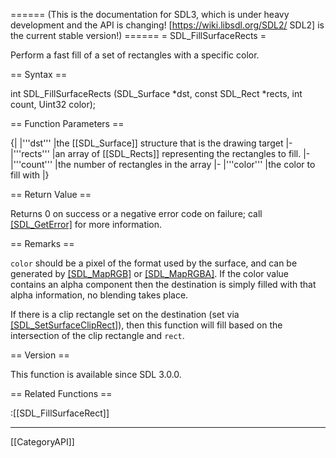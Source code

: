 ====== (This is the documentation for SDL3, which is under heavy development and the API is changing! [https://wiki.libsdl.org/SDL2/ SDL2] is the current stable version!) ======
= SDL_FillSurfaceRects =

Perform a fast fill of a set of rectangles with a specific color.

== Syntax ==

<syntaxhighlight lang='c'>
int SDL_FillSurfaceRects
    (SDL_Surface *dst, const SDL_Rect *rects, int count, Uint32 color);
</syntaxhighlight>

== Function Parameters ==

{|
|'''dst'''
|the [[SDL_Surface]] structure that is the drawing target
|-
|'''rects'''
|an array of [[SDL_Rects]] representing the rectangles to fill.
|-
|'''count'''
|the number of rectangles in the array
|-
|'''color'''
|the color to fill with
|}

== Return Value ==

Returns 0 on success or a negative error code on failure; call
[[SDL_GetError]]() for more information.

== Remarks ==

<code>color</code> should be a pixel of the format used by the surface, and
can be generated by [[SDL_MapRGB]]() or [[SDL_MapRGBA]](). If the color
value contains an alpha component then the destination is simply filled
with that alpha information, no blending takes place.

If there is a clip rectangle set on the destination (set via
[[SDL_SetSurfaceClipRect]]()), then this function will fill based on the
intersection of the clip rectangle and <code>rect</code>.

== Version ==

This function is available since SDL 3.0.0.

== Related Functions ==

:[[SDL_FillSurfaceRect]]

----
[[CategoryAPI]]


